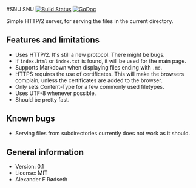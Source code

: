 #SNU SNU [![Build Status](https://travis-ci.org/xyproto/snusnu.svg?branch=master)](https://travis-ci.org/xyproto/snusnu) [![GoDoc](https://godoc.org/github.com/xyproto/snusnu?status.svg)](http://godoc.org/github.com/xyproto/snusnu)

Simple HTTP/2 server, for serving the files in the current directory.


Features and limitations
------------------------

* Uses HTTP/2. It's still a new protocol. There might be bugs.
* If `index.html` or `index.txt` is found, it will be used for the main page.
* Supports Markdown when displaying files ending with `.md`.
* HTTPS requires the use of certificates. This will make the browsers complain, unless the certificates are added to the browser.
* Only sets Content-Type for a few commonly used filetypes.
* Uses UTF-8 whenever possible.
* Should be pretty fast.

Known bugs
----------

* Serving files from subdirectories currently does not work as it should.

General information
-------------------

* Version: 0.1
* License: MIT
* Alexander F Rødseth

